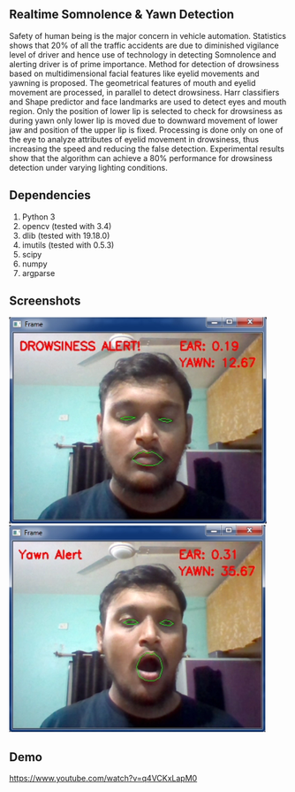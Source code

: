 ## Realtime Somnolence & Yawn Detection
Safety of human being is the major concern in vehicle automation. Statistics shows that 20% of all the traffic accidents are due to diminished vigilance level of driver and hence use of technology in detecting Somnolence and alerting driver is of prime importance. Method for detection of drowsiness based on multidimensional facial features like eyelid movements and yawning is proposed. The geometrical features of mouth and eyelid movement are processed, in parallel to detect drowsiness. Harr classifiers and Shape predictor and face landmarks are used to detect eyes and mouth region. Only the position of lower lip is selected to check for drowsiness as during yawn only lower lip is moved due to downward movement of lower jaw and position of the upper lip is fixed. Processing is done only on one of the eye to analyze attributes of eyelid movement in drowsiness, thus increasing the speed and reducing the false detection. Experimental results show that the algorithm can achieve a 80% performance for drowsiness detection under varying lighting conditions.
## Dependencies

1. Python 3
2. opencv (tested with 3.4) 
3. dlib	(tested with 19.18.0)
4. imutils (tested with 0.5.3)
5. scipy
6. numpy
7. argparse

## Screenshots
![](1.png)
![](2.png)

## Demo
https://www.youtube.com/watch?v=q4VCKxLapM0


